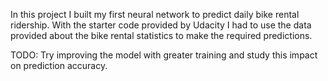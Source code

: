 In this project I built my first neural network to predict daily bike rental ridership. With the starter code provided by Udacity I had to use the data provided about the bike rental statistics to make the required predictions. 

TODO: Try improving the model with greater training and study this impact on prediction accuracy.

